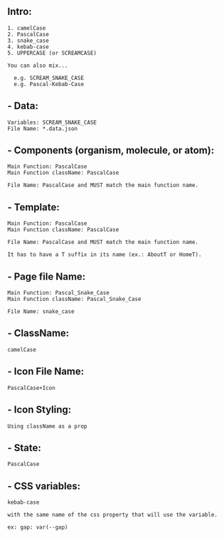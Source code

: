 ## Intro:

```
1. camelCase
2. PascalCase
3. snake_case
4. kebab-case
5. UPPERCASE (or SCREAMCASE)

You can also mix...

  e.g. SCREAM_SNAKE_CASE
  e.g. Pascal-Kebab-Case

```

## - Data:

    Variables: SCREAM_SNAKE_CASE
    File Name: *.data.json

## - Components (organism, molecule, or atom):

    Main Function: PascalCase
    Main Function className: PascalCase

    File Name: PascalCase and MUST match the main function name.

## - Template:

    Main Function: PascalCase
    Main Function className: PascalCase

    File Name: PascalCase and MUST match the main function name.

    It has to have a T suffix in its name (ex.: AboutT or HomeT).

## - Page file Name:

    Main Function: Pascal_Snake_Case
    Main Function className: Pascal_Snake_Case

    File Name: snake_case

## - ClassName:

    camelCase

## - Icon File Name:

    PascalCase+Icon

## - Icon Styling:

    Using className as a prop

## - State:

    PascalCase

## - CSS variables:

    kebab-case

    with the same name of the css property that will use the variable.

    ex: gap: var(--gap)
